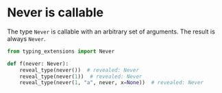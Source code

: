 # Never is callable

The type `Never` is callable with an arbitrary set of arguments. The result is always `Never`.

```py
from typing_extensions import Never

def f(never: Never):
    reveal_type(never())  # revealed: Never
    reveal_type(never(1))  # revealed: Never
    reveal_type(never(1, "a", never, x=None))  # revealed: Never
```
